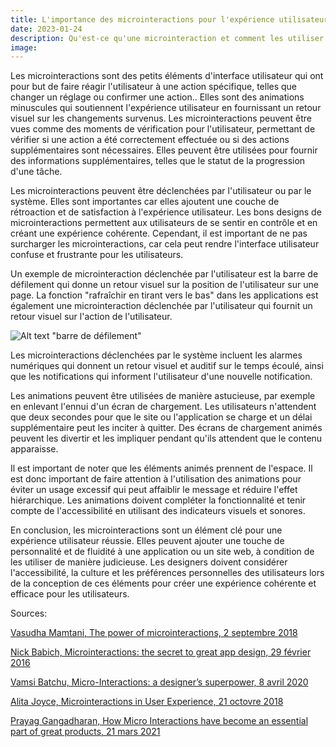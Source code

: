 ```yaml
---
title: L'importance des microinteractions pour l'expérience utilisateur
date: 2023-01-24
description: Qu'est-ce qu'une microinteraction et comment les utiliser pour améliorer l'expérience utilisateur? Les microinteractions peuvent être déclenchées par l'utilisateur ou par le système et sont importantes pour renforcer la cohérence et la satisfaction de l'expérience utilisateur. 
image: 
---
```


Les microinteractions sont des petits éléments d'interface utilisateur qui ont pour but de faire réagir l'utilisateur à une action spécifique, telles que changer un réglage ou confirmer une action.. Elles sont des animations minuscules qui soutiennent l'expérience utilisateur en fournissant un retour visuel sur les changements survenus. Les microinteractions peuvent être vues comme des moments de vérification pour l'utilisateur, permettant de vérifier si une action a été correctement effectuée ou si des actions supplémentaires sont nécessaires. Elles peuvent être utilisées pour fournir des informations supplémentaires, telles que le statut de la progression d'une tâche. 

Les microinteractions peuvent être déclenchées par l'utilisateur ou par le système. Elles sont importantes car elles ajoutent une couche de rétroaction et de satisfaction à l'expérience utilisateur. Les bons designs de microinteractions permettent aux utilisateurs de se sentir en contrôle et en créant une expérience cohérente. Cependant, il est important de ne pas surcharger les microinteractions, car cela peut rendre l'interface utilisateur confuse et frustrante pour les utilisateurs.

Un exemple de microinteraction déclenchée par l'utilisateur est la barre de défilement qui donne un retour visuel sur la position de l'utilisateur sur une page. La fonction "rafraîchir en tirant vers le bas" dans les applications est également une microinteraction déclenchée par l'utilisateur qui fournit un retour visuel sur l'action de l'utilisateur.

![Alt text](https://miro.medium.com/max/1400/1*25uROlsf4CoKLwRBjqLLBA.jpeg) "barre de défilement"

Les microinteractions déclenchées par le système incluent les alarmes numériques qui donnent un retour visuel et auditif sur le temps écoulé, ainsi que les notifications qui informent l'utilisateur d'une nouvelle notification.

Les animations peuvent être utilisées de manière astucieuse, par exemple en enlevant l'ennui d'un écran de chargement. Les utilisateurs n'attendent que deux secondes pour que le site ou l'application se charge et un délai supplémentaire peut les inciter à quitter. Des écrans de chargement animés peuvent les divertir et les impliquer pendant qu'ils attendent que le contenu apparaisse.

Il est important de noter que les éléments animés prennent de l'espace. Il est donc important de faire attention à l'utilisation des animations pour éviter un usage excessif qui peut affaiblir le message et réduire l'effet hiérarchique. Les animations doivent compléter la fonctionnalité et tenir compte de l'accessibilité en utilisant des indicateurs visuels et sonores.


En conclusion, les microinteractions sont un élément clé pour une expérience utilisateur réussie. Elles peuvent ajouter une touche de personnalité et de fluidité à une application ou un site web, à condition de les utiliser de manière judicieuse. Les designers doivent considérer l'accessibilité, la culture et les préférences personnelles des utilisateurs lors de la conception de ces éléments pour créer une expérience cohérente et efficace pour les utilisateurs.

Sources:


[Vasudha Mamtani, The power of microinteractions, 2 septembre 2018](https://uxdesign.cc/even-before-we-understood-the-meaning-of-the-word-interaction-we-were-already-using-it-in-its-c95dd88e0864#:~:text=Micro%20interactions%20can%20be%20used%20to%20subtly%20indicate%20the%20system,video%20and%20disappears%20immediately%20after)

[Nick Babich, Microinteractions: the secret to great app design, 29 février 2016](https://uxplanet.org/microinteractions-the-secret-to-great-app-design-4cfe70fbaccf)

[Vamsi Batchu, Micro-Interactions: a designer’s superpower, 8 avril 2020](https://uxdesign.cc/micro-interactions-a-superpower-of-successful-design-ef7706154934)

[Alita Joyce, Microinteractions in User Experience, 21 octovre 2018](https://www.nngroup.com/articles/microinteractions/)

[Prayag Gangadharan, How Micro Interactions have become an essential part of great products, 21 mars 2021](https://uxplanet.org/how-micro-interactions-have-become-an-essential-part-of-great-products-2ac8e02b5f2)

